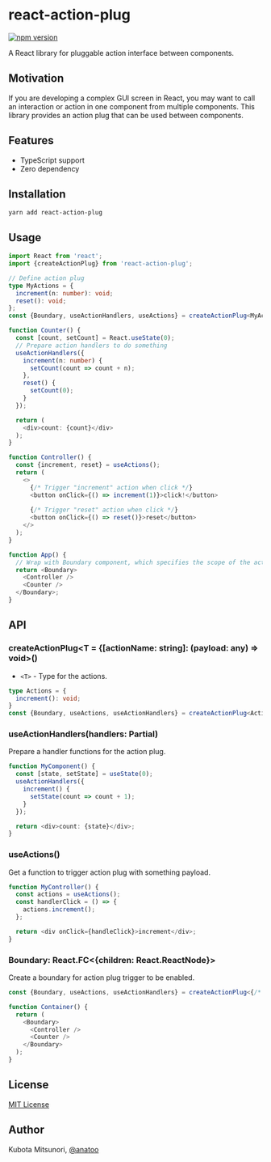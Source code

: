 # react-action-plug

[![npm version](https://badge.fury.io/js/react-action-plug.svg)](https://badge.fury.io/js/react-action-plug)

A React library for pluggable action interface between components.

## Motivation

If you are developing a complex GUI screen in React, you may want to call an interaction or action in one component from multiple components. This library provides an action plug that can be used between components.

## Features

- TypeScript support
- Zero dependency

## Installation

```shell
yarn add react-action-plug
```

## Usage

```typescript
import React from 'react';
import {createActionPlug} from 'react-action-plug';

// Define action plug
type MyActions = {
  increment(n: number): void;
  reset(): void;
};
const {Boundary, useActionHandlers, useActions} = createActionPlug<MyActions>();

function Counter() {
  const [count, setCount] = React.useState(0);
  // Prepare action handlers to do something
  useActionHandlers({
    increment(n: number) {
      setCount(count => count + n);
    },
    reset() {
      setCount(0);
    }
  });

  return (
    <div>count: {count}</div>
  );
}

function Controller() {
  const {increment, reset} = useActions();
  return (
    <>
      {/* Trigger "increment" action when click */}
      <button onClick={() => increment(1)}>click!</button>
  
      {/* Trigger "reset" action when click */}
      <button onClick={() => reset()}>reset</button>
    </>
  );
}

function App() {
  // Wrap with Boundary component, which specifies the scope of the actions and those handlers.
  return <Boundary>
    <Controller />
    <Counter />
  </Boundary>;
}
```

## API

### createActionPlug<T = {[actionName: string]: (payload: any) => void>()

* `<T>` - Type for the actions.

```typescript
type Actions = {
  increment(): void;
}
const {Boundary, useActions, useActionHandlers} = createActionPlug<Actions>();
```

### useActionHandlers(handlers: Partial<T>)

Prepare a handler functions for the action plug.

```typescript
function MyComponent() {
  const [state, setState] = useState(0);
  useActionHandlers({
    increment() {
      setState(count => count + 1);
    }
  });

  return <div>count: {state}</div>;
}
```

### useActions()

Get a function to trigger action plug with something payload.

```typescript
function MyController() {
  const actions = useActions();
  const handlerClick = () => {
    actions.increment();
  };

  return <div onClick={handleClick}>increment</div>;
}
```

### Boundary: React.FC<{children: React.ReactNode}>

Create a boundary for action plug trigger to be enabled.

```typescript
const {Boundary, useActions, useActionHandlers} = createActionPlug<{/* ... */}>();

function Container() {
  return (
    <Boundary>
      <Controller />
      <Counter />
    </Boundary>
  );
}
```

## License

[MIT License](LICENSE.md)

## Author

Kubota Mitsunori, [@anatoo](https://twitter.com/anatoo)
